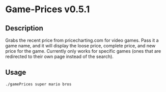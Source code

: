 # Game-Prices v0.5.1
## Description
Grabs the recent price from pricecharting.com for video games. Pass it a game name, and it will display the loose price, complete price, and new price for the game. Currently only works for specific games (ones that are redirected to their own page instead of the search).

## Usage
```
./gamePrices super mario bros
```